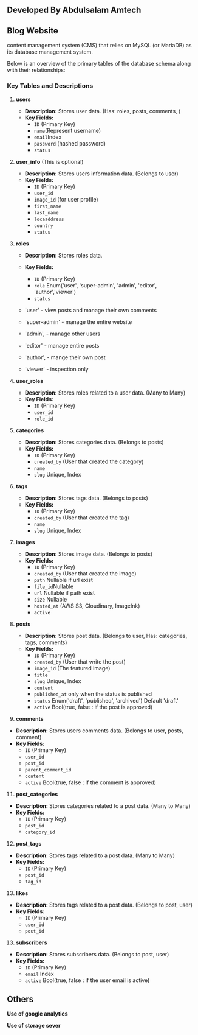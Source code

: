 ## Developed By Abdulsalam Amtech

## Blog Website

content management system (CMS) that relies on MySQL (or MariaDB) as its database management system.

Below is an overview of the primary tables of the database schema along with their relationships:

### Key Tables and Descriptions

1. **users**
   - **Description:** Stores user data. (Has: roles, posts, comments, )
   - **Key Fields:**
     - `ID` (Primary Key)
     - `name`(Represent username)
     - `email`Index
     - `password` (hashed password)
     - `status`

2. **user_info** (This is optional)
   - **Description:** Stores users information data. (Belongs to user)
   - **Key Fields:**
     - `ID` (Primary Key)
     - `user_id`
     - `image_id` (for user profile)
     - `first_name`
     - `last_name`
     - `locaaddress`
     - `country`
     - `status`

3. **roles**
   - **Description:** Stores roles data.
   - **Key Fields:**
     - `ID` (Primary Key)
     - `role` Enum('user', 'super-admin', 'admin', 'editor', 'author','viewer')
     - `status`

    - 'user' - view posts and manage their own comments
    - 'super-admin' - manage the entire website
    - 'admin', - manage other users
    - 'editor' - manage entire posts
    - 'author', - mange their own post
    - 'viewer' - inspection only

5. **user_roles**
   - **Description:** Stores roles related to a user data. (Many to Many)
   - **Key Fields:**
     - `ID` (Primary Key)
     - `user_id`
     - `role_id`

6. **categories**
   - **Description:** Stores categories data. (Belongs to posts)
   - **Key Fields:**
     - `ID` (Primary Key)
     - `created_by` (User that created the category)
     - `name`
     - `slug` Unique, Index

7. **tags**
   - **Description:** Stores tags data. (Belongs to posts)
   - **Key Fields:**
     - `ID` (Primary Key)
     - `created_by` (User that created the tag)
     - `name`
     - `slug` Unique, Index

8. **images**
   - **Description:** Stores image data. (Belongs to posts)
   - **Key Fields:**
     - `ID` (Primary Key)
     - `created_by` (User that created the image)
     - `path` Nullable if url exist
     - `file_id`Nullable
     - `url` Nullable if path exist
     - `size` Nullable
     - `hosted_at` (AWS S3, Cloudinary, ImageInk)
     - `active` 

9. **posts**
   - **Description:** Stores post data. (Belongs to user, Has: categories, tags, comments)
   - **Key Fields:**
     - `ID` (Primary Key)
     - `created_by` (User that write the post)
     - `image_id`   (The featured image)
     - `title`
     - `slug` Unique, Index
     - `content`
     - `published_at` only when the status is published
     - `status` Enum('draft', 'published', 'archived') Default 'draft'
     - `active` Bool(true, false : if the post is approved)

10. **comments**
   - **Description:** Stores users comments data. (Belongs to user, posts, comment)
   - **Key Fields:**
     - `ID` (Primary Key)
     - `user_id`
     - `post_id`
     - `parent_comment_id`
     - `content`
     - `active` Bool(true, false : if the comment is approved)


11. **post_categories**
   - **Description:** Stores categories related to a post data. (Many to Many)
   - **Key Fields:**
     - `ID` (Primary Key)
     - `post_id`
     - `category_id`

12. **post_tags**
   - **Description:** Stores tags related to a post data. (Many to Many)
   - **Key Fields:**
     - `ID` (Primary Key)
     - `post_id`
     - `tag_id`

13. **likes**
   - **Description:** Stores tags related to a post data. (Belongs to post, user)
   - **Key Fields:**
     - `ID` (Primary Key)
     - `user_id`
     - `post_id`

13. **subscribers**
   - **Description:** Stores subscribers data. (Belongs to post, user)
   - **Key Fields:**
     - `ID` (Primary Key)
     - `email` Index
     - `active` Bool(true, false : if the user email is active)

     


## Others

**Use of google analytics**

**Use of storage sever**

